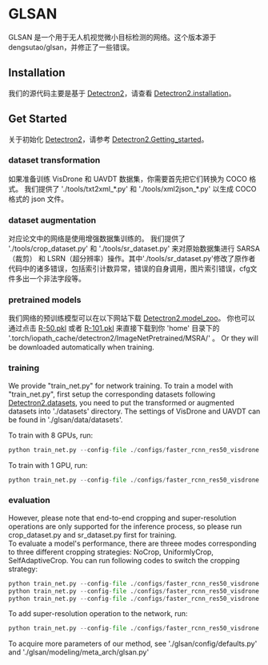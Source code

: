 # GLSAN
GLSAN 是一个用于无人机视觉微小目标检测的网络。这个版本源于 dengsutao/glsan，并修正了一些错误。
## Installation
我们的源代码主要是基于 [Detectron2](https://github.com/facebookresearch/detectron2)，请查看 [Detectron2.installation](https://github.com/facebookresearch/detectron2/blob/master/INSTALL.md)。
## Get Started
关于初始化 [Detectron2](https://github.com/facebookresearch/detectron2)，请参考 [Detectron2.Getting_started](https://github.com/facebookresearch/detectron2/blob/master/GETTING_STARTED.md)。
### dataset transformation
如果准备训练 VisDrone 和 UAVDT 数据集，你需要首先把它们转换为 COCO 格式。
我们提供了 './tools/txt2xml_\*.py' 和 './tools/xml2json_\*.py' 以生成 COCO 格式的 json 文件。
### dataset augmentation
对应论文中的网络是使用增强数据集训练的。
我们提供了 './tools/crop_dataset.py' 和 './tools/sr_dataset.py' 来对原始数据集进行 SARSA（裁剪） 和 LSRN（超分辨率）操作。其中'./tools/sr_dataset.py'修改了原作者代码中的诸多错误，包括索引计数异常，错误的自身调用，图片索引错误，cfg文件多出一个非法字段等。
### pretrained models
我们网络的预训练模型可以在以下网站下载 [Detectron2.model_zoo](https://github.com/facebookresearch/detectron2/blob/master/MODEL_ZOO.md)。
你也可以通过点击 [R-50.pkl](https://dl.fbaipublicfiles.com/detectron2/ImageNetPretrained/MSRA/R-50.pkl) 或者 [R-101.pkl](https://dl.fbaipublicfiles.com/detectron2/ImageNetPretrained/MSRA/R-101.pkl) 来直接下载到你 'home' 目录下的 '.torch/iopath_cache/detectron2/ImageNetPretrained/MSRA/' 。
Or they will be downloaded automatically when training.
### training
We provide "train_net.py" for network training.
To train a model with "train_net.py", first setup the corresponding datasets following [Detectron2.datasets](https://github.com/facebookresearch/detectron2/blob/master/datasets/README.md),
you need to put the transformed or augmented datasets into './datasets' directory.
The settings of VisDrone and UAVDT can be found in './glsan/data/datasets'.

To train with 8 GPUs, run:
```python
python train_net.py --config-file ./configs/faster_rcnn_res50_visdrone.yaml --num-gpus 8
```


To train with 1 GPU, run:
```python
python train_net.py --config-file ./configs/faster_rcnn_res50_visdrone.yaml --num-gpus 1 SOLVER.IMS_PER_BATCH 2
```


### evaluation
However, please note that end-to-end cropping and super-resolution operations are only supported for the inference process, so please run crop_dataset.py and sr_dataset.py first for training.  
To evaluate a model's performance, there are threee modes corresponding to three different
cropping strategies: NoCrop, UniformlyCrop, SelfAdaptiveCrop.
You can run following codes to switch the cropping strategy:
```python
python train_net.py --config-file ./configs/faster_rcnn_res50_visdrone.yaml --eval-only --num-gpus 8
python train_net.py --config-file ./configs/faster_rcnn_res50_visdrone.yaml --eval-only --num-gpus 8 GLSAN.CROP UniformlyCrop
python train_net.py --config-file ./configs/faster_rcnn_res50_visdrone.yaml --eval-only --num-gpus 8 GLSAN.CROP SelfAdaptiveCrop
```
To add super-resolution operation to the network, run:
```python
python train_net.py --config-file ./configs/faster_rcnn_res50_visdrone.yaml --eval-only --num-gpus 8 GLSAN.CROP SelfAdaptiveCrop GLSAN.SR True
```

To acquire more parameters of our method, see './glsan/config/defaults.py' and './glsan/modeling/meta_arch/glsan.py'
